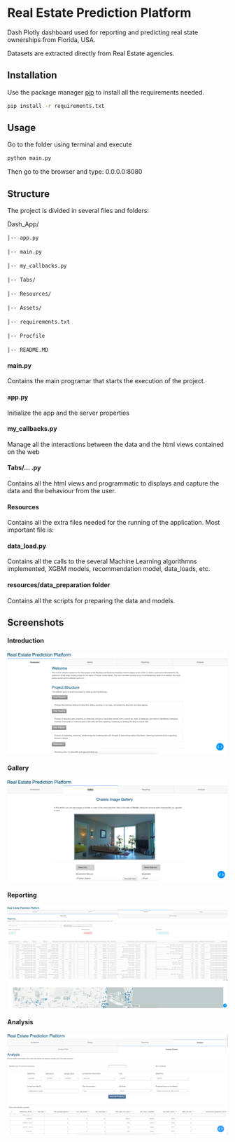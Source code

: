 # Real Estate Prediction Platform

Dash Plotly dashboard used for reporting and predicting real state ownerships from Florida, USA.

Datasets are extracted directly from Real Estate agencies.

## Installation

Use the package manager [pip](https://pip.pypa.io/en/stable/) to install all the requirements needed.

```bash
pip install -r requirements.txt
```

## Usage

Go to the folder using terminal and execute 
```python
python main.py
```
Then go to the browser and type: 0.0.0.0:8080

## Structure

The project is divided in several files and folders:

Dash_App/

	|-- app.py

	|-- main.py

	|-- my_callbacks.py

	|-- Tabs/

	|-- Resources/

	|-- Assets/

	|-- requirements.txt

	|-- Procfile

	|-- README.MD


#### main.py 

Contains the main programar that starts the execution of the project.

####  app.py

Initialize the app and the server properties

####  my_callbacks.py

Manage all the interactions between the data and the html views contained on the web

####  Tabs/... .py

Contains all the html views and programmatic to displays and capture the data and the behaviour from the user.

####  Resources

Contains all the extra files needed for the running of the application.
Most important file is:

####  	data_load.py

Contains all the calls to the several Machine Learning algorithmns implemented, XGBM models, recommendation model, data_loads, etc.

####  	resources/data_preparation folder

Contains all the scripts for preparing the data and models.

## Screenshots

#### Introduction

![Introduction](resources/readme_Screenshots/introduction.png?raw=true "Introduction view")


#### Gallery

![Introduction](resources/readme_Screenshots/gallery.png?raw=true "Gallery view")


#### Reporting

![Introduction](resources/readme_Screenshots/reporting.png?raw=true "Reporting view")



#### Analysis

![Introduction](resources/readme_Screenshots/analysis.png?raw=true "Analysis view")